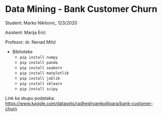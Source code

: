 # Data Mining - Bank Customer Churn

Student: Marko Nikitovic, 123/2020

Asistent: Marija Erić

Profesor: dr. Nenad Mitić

- Biblioteke
    - `pip install numpy `
    - `pip install panda`
    - `pip install seaborn`
    - `pip install matplotlib`
    - `pip install joblib`
    - `pip install sklearn`
    - `pip install scipy`

Link ka skupu podataka: https://www.kaggle.com/datasets/radheshyamkollipara/bank-customer-churn
